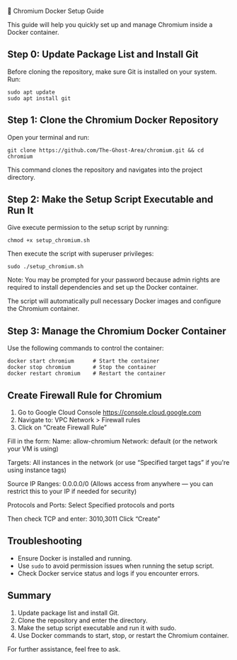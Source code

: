 🚀 Chromium Docker Setup Guide

This guide will help you quickly set up and manage Chromium inside a Docker container.

Step 0: Update Package List and Install Git
-------------------------------------------
Before cloning the repository, make sure Git is installed on your system. Run:

    sudo apt update
    sudo apt install git

Step 1: Clone the Chromium Docker Repository
--------------------------------------------
Open your terminal and run:

    git clone https://github.com/The-Ghost-Area/chromium.git && cd chromium

This command clones the repository and navigates into the project directory.

Step 2: Make the Setup Script Executable and Run It
---------------------------------------------------
Give execute permission to the setup script by running:

    chmod +x setup_chromium.sh

Then execute the script with superuser privileges:

    sudo ./setup_chromium.sh

Note: You may be prompted for your password because admin rights are required to install dependencies and set up the Docker container.

The script will automatically pull necessary Docker images and configure the Chromium container.

Step 3: Manage the Chromium Docker Container
--------------------------------------------
Use the following commands to control the container:

    docker start chromium      # Start the container
    docker stop chromium       # Stop the container
    docker restart chromium    # Restart the container

Create Firewall Rule for Chromium
---------------
1. Go to Google Cloud Console
https://console.cloud.google.com
2. Navigate to:
VPC Network > Firewall rules
3. Click on “Create Firewall Rule”

 Fill in the form:
Name: allow-chromium
Network: default (or the network your VM is using) 

Targets: All instances in the network (or use “Specified target tags” if you're using instance tags) 

Source IP Ranges: 0.0.0.0/0 
(Allows access from anywhere — you can restrict this to your IP if needed for security) 

Protocols and Ports:
Select Specified protocols and ports 

Then check TCP and enter:
3010,3011
 Click “Create”

Troubleshooting
---------------
- Ensure Docker is installed and running.
- Use `sudo` to avoid permission issues when running the setup script.
- Check Docker service status and logs if you encounter errors.

Summary
-------
1. Update package list and install Git.
2. Clone the repository and enter the directory.
3. Make the setup script executable and run it with sudo.
4. Use Docker commands to start, stop, or restart the Chromium container.

For further assistance, feel free to ask.
